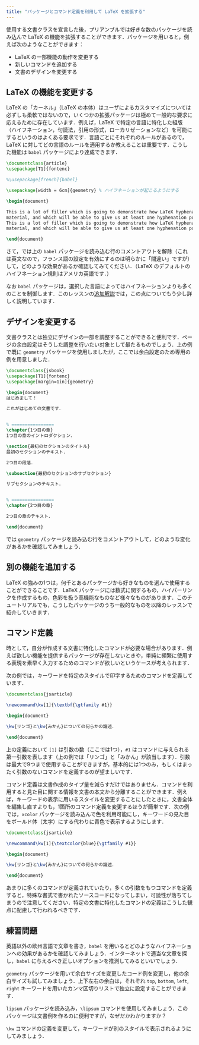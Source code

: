 ```yaml
---
title: "パッケージとコマンド定義を利用して LaTeX を拡張する"
---
```


使用する文書クラスを宣言した後，プリアンブルでは好きな数のパッケージを読み込んで LaTeX の機能を拡張することができます．パッケージを用いると，例えば次のようなことができます：

* LaTeX の一部機能の動作を変更する
* 新しいコマンドを追加する
* 文書のデザインを変更する

## LaTeX の機能を変更する

LaTeX の「カーネル」（LaTeX の本体）はユーザによるカスタマイズについては必ずしも柔軟ではないので，いくつかの拡張パッケージは極めて一般的な要求に応えるために存在しています．例えば，LaTeX で特定の言語に特化した組版（ハイフネーション，句読法，引用の形式，ローカリゼーションなど）を可能にするというのはよくある要求です．言語ごとにそれぞれのルールがあるので，LaTeX に対してどの言語のルールを適用するか教えることは重要です．こうした機能は `babel` パッケージにより達成できます．

```latex
\documentclass{article}
\usepackage[T1]{fontenc}

%\usepackage[french]{babel}

\usepackage[width = 6cm]{geometry} % ハイフネーションが起こるようにする

\begin{document}

This is a lot of filler which is going to demonstrate how LaTeX hyphenates
material, and which will be able to give us at least one hyphenation point.
This is a lot of filler which is going to demonstrate how LaTeX hyphenates
material, and which will be able to give us at least one hyphenation point.

\end{document}
```

さて，では上の `babel` パッケージを読み込む行のコメントアウトを解除（これは英文なので，フランス語の設定を有効にするのは明らかに「間違い」ですが）して，どのような効果があるか確認してみてください．（LaTeX のデフォルトのハイフネーション規則はアメリカ英語です．）

なお `babel` パッケージは，選択した言語によってはハイフネーションよりも多くのことを制御します．このレッスンの[追加解説](more-06)では，この点についてもう少し詳しく説明しています．

## デザインを変更する

文書クラスとは独立にデザインの一部を調整することができると便利です．ページの余白設定はそうした調整を行いたい対象として最たるものでしょう．上の例で既に `geometry` パッケージを使用しましたが，ここでは余白設定のため専用の例を用意しました．

```latex
\documentclass{jsbook}
\usepackage[T1]{fontenc}
\usepackage[margin=1in]{geometry}

\begin{document}
はじめまして！

これがはじめての文書です．


% ================
\chapter{1つ目の章}
1つ目の章のイントロダクション．

\section{最初のセクションのタイトル}
最初のセクションのテキスト．

2つ目の段落．

\subsection{最初のセクションのサブセクション}

サブセクションのテキスト．


% ================
\chapter{2つ目の章}

2つ目の章のテキスト．

\end{document}
```

では `geometry` パッケージを読み込む行をコメントアウトして，どのような変化があるかを確認してみましょう．

## 別の機能を追加する

LaTeX の強みの1つは，何千とあるパッケージから好きなものを選んで使用することができることです．LaTeX パッケージには数式に関するもの，ハイパーリンクを作成するもの，色彩を扱う高機能なものなど様々なものがあります．このチュートリアルでも，こうしたパッケージのうち一般的なものを以降のレッスンで紹介していきます．

## コマンド定義

時として，自分が作成する文書に特化したコマンドが必要な場合があります．例えば欲しい機能を提供するパッケージが存在しないときや，単純に頻繁に使用する表現を素早く入力するためのコマンドが欲しいというケースが考えられます．

次の例では，キーワードを特定のスタイルで印字するためのコマンドを定義しています．

```latex
\documentclass{jsarticle}

\newcommand\kw[1]{\textbf{\gtfamily #1}}

\begin{document}

\kw{リンゴ}と\kw{みかん}についての何らかの論述．

\end{document}
```

上の定義において `[1]` は引数の数（ここでは1つ），`#1` はコマンドに与えられる第一引数を表します（上の例では「リンゴ」と「みかん」が該当します）．引数は最大で9つまで使用することができますが，基本的には1つのみ，もしくはまったく引数のないコマンドを定義するのが望ましいです．

コマンド定義は文書作成のタイプ量を減らすだけではありません．コマンドを利用すると見た目に関する情報を文書の本文から分離することができます．例えば，キーワードの表示に用いるスタイルを変更することにしたときに，文書全体を編集し直すよりも，1箇所のコマンド定義を変更するほうが簡単です．次の例では，`xcolor` パッケージを読み込んで色を利用可能にし，キーワードの見た目をボールド体（太字）にする代わりに青色で表示するようにします．

```latex
\documentclass{jsarticle}

\newcommand\kw[1]{\textcolor{blue}{\gtfamily #1}}

\begin{document}

\kw{リンゴ}と\kw{みかん}についての何らかの論述．

\end{document}
```

あまりに多くのコマンドが定義されていたり，多くの引数をもつコマンドを定義すると，特殊な書式で書かれたソースコードになってしまい，可読性が落ちてしまうので注意してください．特定の文書に特化したコマンドの定義はこうした観点に配慮して行われるべきです．

## 練習問題

英語以外の欧州言語で文章を書き，`babel` を用いるとどのようなハイフネーションへの効果があるかを確認してみましょう．インターネットで適当な文章を探し，`babel` に与えるべき正しいオプションを推測してみるといいでしょう．

`geometry` パッケージを用いて余白サイズを変更したコード例を変更し，他の余白サイズも試してみましょう．上下左右の余白は，それぞれ `top`, `bottom`, `left`, `right` キーワードを用いたカンマ区切りリストで独立に設定することができます．

`lipsum` パッケージを読み込み，`\lipsum` コマンドを使用してみましょう．このパッケージは文書例を作るのに便利ですが，なぜだかわかりますか？

`\kw` コマンドの定義を変更して，キーワードが別のスタイルで表示されるようにしてみましょう．